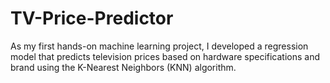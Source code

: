 # TV-Price-Predictor
As my first hands-on machine learning project, I developed a regression model that predicts television prices based on hardware specifications and brand using the K-Nearest Neighbors (KNN) algorithm.
